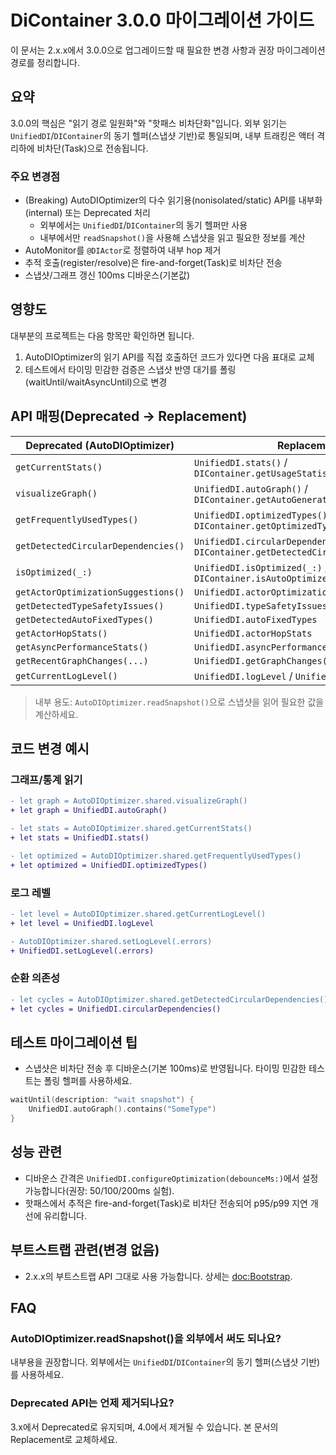 # DiContainer 3.0.0 마이그레이션 가이드

이 문서는 2.x.x에서 3.0.0으로 업그레이드할 때 필요한 변경 사항과 권장 마이그레이션 경로를 정리합니다.

## 요약

3.0.0의 핵심은 "읽기 경로 일원화"와 "핫패스 비차단화"입니다. 외부 읽기는 `UnifiedDI`/`DIContainer`의 동기 헬퍼(스냅샷 기반)로 통일되며, 내부 트래킹은 액터 격리하에 비차단(Task)으로 전송됩니다.

### 주요 변경점

- (Breaking) AutoDIOptimizer의 다수 읽기용(nonisolated/static) API를 내부화(internal) 또는 Deprecated 처리
  - 외부에서는 `UnifiedDI`/`DIContainer`의 동기 헬퍼만 사용
  - 내부에서만 `readSnapshot()`을 사용해 스냅샷을 읽고 필요한 정보를 계산
- AutoMonitor를 `@DIActor`로 정렬하여 내부 hop 제거
- 추적 호출(register/resolve)은 fire-and-forget(Task)로 비차단 전송
- 스냅샷/그래프 갱신 100ms 디바운스(기본값)

## 영향도

대부분의 프로젝트는 다음 항목만 확인하면 됩니다.

1) AutoDIOptimizer의 읽기 API를 직접 호출하던 코드가 있다면 다음 표대로 교체
2) 테스트에서 타이밍 민감한 검증은 스냅샷 반영 대기를 폴링(waitUntil/waitAsyncUntil)으로 변경

## API 매핑(Deprecated → Replacement)

| Deprecated (AutoDIOptimizer) | Replacement |
|---|---|
| `getCurrentStats()` | `UnifiedDI.stats()` / `DIContainer.getUsageStatistics()` |
| `visualizeGraph()` | `UnifiedDI.autoGraph()` / `DIContainer.getAutoGeneratedGraph()` |
| `getFrequentlyUsedTypes()` | `UnifiedDI.optimizedTypes()` / `DIContainer.getOptimizedTypes()` |
| `getDetectedCircularDependencies()` | `UnifiedDI.circularDependencies()` / `DIContainer.getDetectedCircularDependencies()` |
| `isOptimized(_:)` | `UnifiedDI.isOptimized(_:)` / `DIContainer.isAutoOptimized(_:)` |
| `getActorOptimizationSuggestions()` | `UnifiedDI.actorOptimizations` |
| `getDetectedTypeSafetyIssues()` | `UnifiedDI.typeSafetyIssues` |
| `getDetectedAutoFixedTypes()` | `UnifiedDI.autoFixedTypes` |
| `getActorHopStats()` | `UnifiedDI.actorHopStats` |
| `getAsyncPerformanceStats()` | `UnifiedDI.asyncPerformanceStats` |
| `getRecentGraphChanges(...)` | `UnifiedDI.getGraphChanges(...)` |
| `getCurrentLogLevel()` | `UnifiedDI.logLevel` / `UnifiedDI.getLogLevel()` |

> 내부 용도: `AutoDIOptimizer.readSnapshot()`으로 스냅샷을 읽어 필요한 값을 계산하세요.

## 코드 변경 예시

### 그래프/통계 읽기

```diff
- let graph = AutoDIOptimizer.shared.visualizeGraph()
+ let graph = UnifiedDI.autoGraph()

- let stats = AutoDIOptimizer.shared.getCurrentStats()
+ let stats = UnifiedDI.stats()

- let optimized = AutoDIOptimizer.shared.getFrequentlyUsedTypes()
+ let optimized = UnifiedDI.optimizedTypes()
```

### 로그 레벨

```diff
- let level = AutoDIOptimizer.shared.getCurrentLogLevel()
+ let level = UnifiedDI.logLevel

- AutoDIOptimizer.shared.setLogLevel(.errors)
+ UnifiedDI.setLogLevel(.errors)
```

### 순환 의존성

```diff
- let cycles = AutoDIOptimizer.shared.getDetectedCircularDependencies()
+ let cycles = UnifiedDI.circularDependencies()
```

## 테스트 마이그레이션 팁

- 스냅샷은 비차단 전송 후 디바운스(기본 100ms)로 반영됩니다. 타이밍 민감한 테스트는 폴링 헬퍼를 사용하세요.

```swift
waitUntil(description: "wait snapshot") {
    UnifiedDI.autoGraph().contains("SomeType")
}
```

## 성능 관련

- 디바운스 간격은 `UnifiedDI.configureOptimization(debounceMs:)`에서 설정 가능합니다(권장: 50/100/200ms 실험).
- 핫패스에서 추적은 fire-and-forget(Task)로 비차단 전송되어 p95/p99 지연 개선에 유리합니다.

## 부트스트랩 관련(변경 없음)

- 2.x.x의 부트스트랩 API 그대로 사용 가능합니다. 상세는 <doc:Bootstrap>.

## FAQ

### AutoDIOptimizer.readSnapshot()을 외부에서 써도 되나요?
내부용을 권장합니다. 외부에서는 `UnifiedDI`/`DIContainer`의 동기 헬퍼(스냅샷 기반)를 사용하세요.

### Deprecated API는 언제 제거되나요?
3.x에서 Deprecated로 유지되며, 4.0에서 제거될 수 있습니다. 본 문서의 Replacement로 교체하세요.
